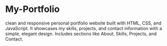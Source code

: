 # My-Portfolio
clean and responsive personal portfolio website built with HTML, CSS, and JavaScript. It showcases my skills, projects, and contact information with a simple, elegant design. Includes sections like About, Skills, Projects, and Contact.
